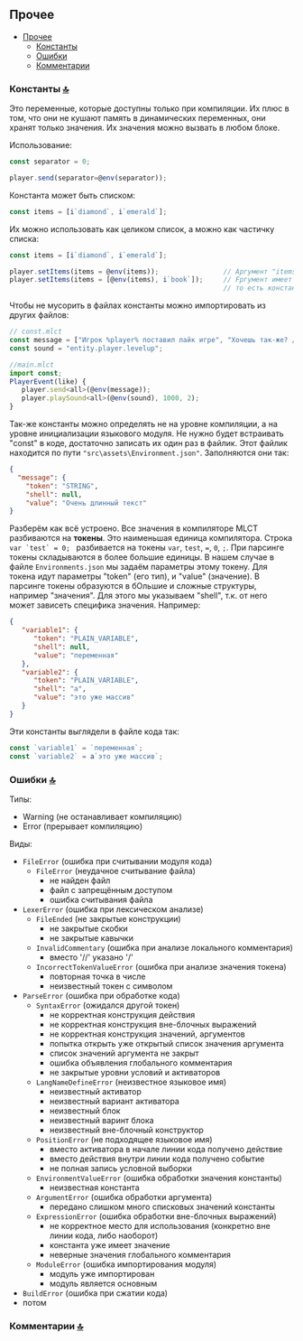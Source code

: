 ## Прочее

   - [Прочее](other.md)
     - [Константы](#)
     - [Ошибки](#)
     - [Комментарии](#)

### Константы [🔝](#прочее)
Это переменные, которые доступны только при компиляции. Их плюс в том, что они не кушают память в динамических переменных, они хранят только значения. Их значения можно вызвать в любом блоке.

Использование:
```js
const separator = 0;

player.send(separator=@env(separator));
```

Константа может быть списком:
```js
const items = [i`diamond`, i`emerald`];
```

Их можно использовать как целиком список, а можно как частичку списка:
```js
const items = [i`diamond`, i`emerald`];

player.setItems(items = @env(items));                // Аргумент "items" заполнился полностью списком из константы items
player.setItems(items = [@env(items), i`book`]);     // Fргумент имеет значение: [i`diamond`, i`emerald`, i`book`]
                                                     // то есть константа "развернулась"
```

Чтобы не мусорить в файлах константы можно импортировать из других файлов:
```js
// const.mlct
const message = ["Игрок %player% поставил лайк игре", "Хочешь так-же? /like"];
const sound = "entity.player.levelup";

//main.mlct
import const;
PlayerEvent(like) {
   player.send<all>(@env(message));
   player.playSound<all>(@env(sound), 1000, 2);
}
```

Так-же константы можно определять не на уровне компиляции, а на уровне инициализации языкового модуля. Не нужно будет встраивать "const" в коде, достаточно записать их один раз в файлик. Этот файлик находится по пути `"src\assets\Environment.json"`. Заполняются они так:

```json
{
  "message": {
    "token": "STRING",
    "shell": null,
    "value": "Очень длинный текст"
}
```

Разберём как всё устроено. Все значения в компиляторе MLCT разбиваются на **токены**. Это наименьшая единица компилятора. Строка ```var `test` = 0; ``` разбивается на токены `var`, `test`, `=`, `0`, `;`. При парсинге токены складываются в более большие единицы. В нашем случае в файле `Environments.json` мы задаём параметры этому токену. Для токена идут параметры "token" (его тип), и "value" (значение). В парсинге токены образуются в бОльшие и сложные структуры, например "значения". Для этого мы указываем "shell", т.к. от него может зависеть специфика значения. Например:

```json
{
   "variable1": {
      "token": "PLAIN_VARIABLE",
      "shell": null,
      "value": "переменная"
   },
   "variable2": {
      "token": "PLAIN_VARIABLE",
      "shell": "a",
      "value": "это уже массив"
   }
}
```

Эти константы выглядели в файле кода так:
```js
const `variable1` = `переменная`;
const `variable2` = a`это уже массив`;
```


### Ошибки [🔝](#прочее)
Типы:
- Warning (не останавливает компиляцию)
- Error (прерывает компиляцию)

Виды:
- `FileError` (ошибка при считывании модуля кода)
   - `FileError` (неудачное считывание файла)
      - не найден файл
      - файл с запрещённым доступом
      - ошибка считывания файла
- `LexerError` (ошибка при лексическом анализе)
   - `FileEnded` (не закрытые конструкции)
      - не закрытые скобки
      - не закрытые кавычки
   - `InvalidCommentary` (ошибка при анализе локального комментария)
      - вместо '//' указано '/'
   - `IncorrectTokenValueError` (ошибка при анализе значения токена)
      - повторная точка в числе
      - неизвестный токен с символом
- `ParseError` (ошибка при обработке кода)
   - `SyntaxError` (ожидался другой токен)
      - не корректная конструкция действия
      - не корректная конструкция вне-блочных выражений
      - не корректная конструкция значений, аргументов
      - попытка открыть уже открытый список значения аргумента
      - список значений аргумента не закрыт
      - ошибка объявления глобального комментария
      - не закрытые уровни условий и активаторов
   - `LangNameDefineError` (неизвестное языковое имя)
      - неизвестный активатор
      - неизвестный вариант активатора
      - неизвестный блок
      - неизвестный варинт блока
      - неизвестный вне-блочный конструктор
   - `PositionError` (не подходящее языковое имя)
      - вместо активатора в начале линии кода получено действие
      - вместо действия внутри линии кода получено событие
      - не полная запись условной выборки
   - `EnvironmentValueError` (ошибка обработки значения константы)
      - неизвестная константа
   - `ArgumentError` (ошибка обработки аргумента)
      - передано слишком много списковых значений константы
   - `ExpressionError` (ошибка обработки вне-блочных выражений)
      - не корректное место для использования (конкретно вне линии кода, либо наоборот)
      - константа уже имеет значение
      - неверные значения глобального комментария
   - `ModuleError` (ошибка импортирования модуля)
      - модуль уже импортирован
      - модуль является основным
- `BuildError` (ошибка при сжатии кода)
- потом

### Комментарии [🔝](#прочее)


